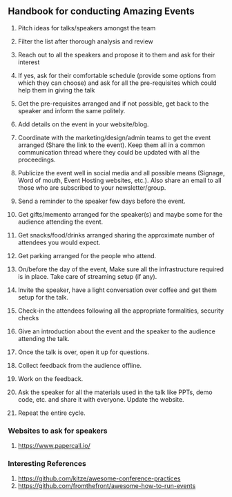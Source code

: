 ## Handbook for conducting Amazing Events

1. Pitch ideas for talks/speakers amongst the team

2. Filter the list after thorough analysis and review

3. Reach out to all the speakers and propose it to them and ask for their interest

4. If yes, ask for their comfortable schedule (provide some options from which they can choose) and ask for all the pre-requisites which could help them in giving the talk

5. Get the pre-requisites arranged and if not possible, get back to the speaker and inform the same politely.

6. Add details on the event in your website/blog.

7. Coordinate with the marketing/design/admin teams to get the event arranged (Share the link to the event). Keep them all in a common communication thread where they could be updated with all the proceedings.

8. Publicize the event well in social media and all possible means (Signage, Word of mouth, Event Hosting websites, etc.). Also share an email to all those who are subscribed to your newsletter/group.

9. Send a reminder to the speaker few days before the event.

10. Get gifts/memento arranged for the speaker(s) and maybe some for the audience attending the event.

11. Get snacks/food/drinks arranged sharing the approximate number of attendees you would expect.

12. Get parking arranged for the people who attend.

13. On/before the day of the event, Make sure all the infrastructure required is in place. Take care of streaming setup (if any).

14. Invite the speaker, have a light conversation over coffee and get them setup for the talk.

15. Check-in the attendees following all the appropriate formalities, security checks

16. Give an introduction about the event and the speaker to the audience attending the talk.

17. Once the talk is over, open it up for questions.

18. Collect feedback from the audience offline.

19. Work on the feedback.

20. Ask the speaker for all the materials used in the talk like PPTs, demo code, etc. and share it with everyone. Update the website.

21. Repeat the entire cycle.

### Websites to ask for speakers

1.  https://www.papercall.io/

### Interesting References

1. https://github.com/kitze/awesome-conference-practices
2. https://github.com/fromthefront/awesome-how-to-run-events